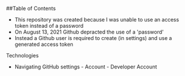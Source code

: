 ##Table of Contents
   *  This repository was created because I was unable to use an access token instead of a password
   *  On August 13, 2021 Github depracted the use of a 'password'
   *  Instead a Github user is required to create (in settings) and use a generated access token
   

Technologies
   *  Navigating GitHub settings - Account - Developer Account